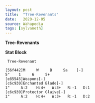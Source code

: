 ```yaml
---
layout: post
title:  "Tree-Revenants"
date:   2020-12-05
source: Wahapedia
tags: [sylvaneth]
---
```


**Tree-Revenants**

**Stat Block**
```
 Tree-Revenant
```

```
[56f442]M     W     B     Sa    [-]
5"    1     6     5+    
[e85545]Weapons[-]
[c6c930]Enchanted Blade[-]
1"     A:2    H:4+   W:3+   R:-1   D:1   
[c6c930]Protector Glaive[-]
1"     A:2    H:4+   W:3+   R:-1   D:2   
```


